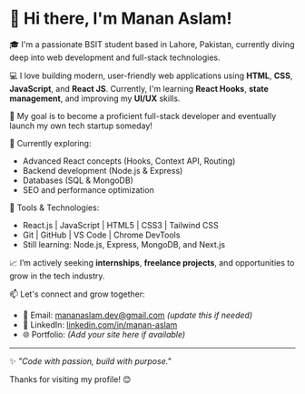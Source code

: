 # 👋 Hi there, I'm Manan Aslam!

🎓 I'm a passionate BSIT student based in Lahore, Pakistan, currently diving deep into web development and full-stack technologies.

💻 I love building modern, user-friendly web applications using **HTML**, **CSS**, **JavaScript**, and **React JS**. Currently, I'm learning **React Hooks**, **state management**, and improving my **UI/UX** skills.

🚀 My goal is to become a proficient full-stack developer and eventually launch my own tech startup someday!

🌱 Currently exploring:
- Advanced React concepts (Hooks, Context API, Routing)
- Backend development (Node.js & Express)
- Databases (SQL & MongoDB)
- SEO and performance optimization

🔧 Tools & Technologies:
- React.js | JavaScript | HTML5 | CSS3 | Tailwind CSS
- Git | GitHub | VS Code | Chrome DevTools
- Still learning: Node.js, Express, MongoDB, and Next.js

📈 I’m actively seeking **internships**, **freelance projects**, and opportunities to grow in the tech industry.

📫 Let's connect and grow together:
- 📧 Email: mananaslam.dev@gmail.com *(update this if needed)*
- 💼 LinkedIn: [linkedin.com/in/manan-aslam](https://linkedin.com/in/manan-aslam)
- 🌐 Portfolio: *(Add your site here if available)*

---

✨ *"Code with passion, build with purpose."*

Thanks for visiting my profile! 😊
